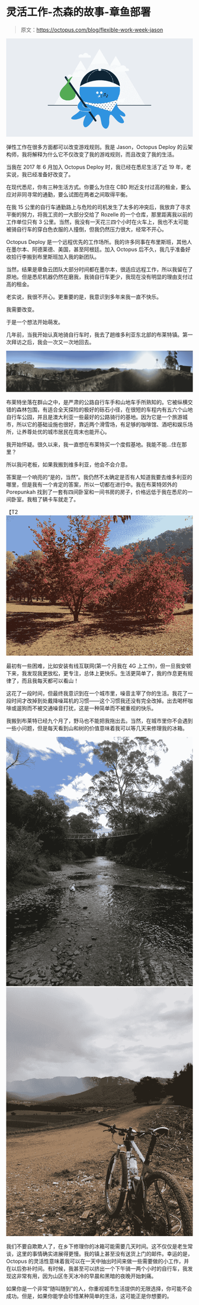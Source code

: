 # 灵活工作-杰森的故事-章鱼部署

> 原文：<https://octopus.com/blog/flexible-work-week-jason>

[![Octo-flexi](img/b70bc34dfba3740da912ce0f58932876.png)](#)

弹性工作在很多方面都可以改变游戏规则。我是 Jason，Octopus Deploy 的云架构师，我将解释为什么它不仅改变了我的游戏规则，而且改变了我的生活。

当我在 2017 年 6 月加入 Octopus Deploy 时，我已经在悉尼生活了近 19 年，老实说，我已经准备好改变了。

在现代悉尼，你有三种生活方式。你要么为住在 CBD 附近支付过高的租金，要么应对非同寻常的通勤，要么试图在两者之间取得平衡。

在我 15 公里的自行车通勤路上与危险的司机发生了太多的冲突后，我放弃了寻求平衡的努力，将我工资的一大部分交给了 Rozelle 的一个仓库，那里距离我以前的工作单位只有 3 公里。当然，我没有一天花三四个小时在火车上，我也不太可能被骑自行车的穿白色衣服的人撞倒，但我仍然压力很大，经常不开心。

Octopus Deploy 是一个远程优先的工作场所。我的许多同事在布里斯班，其他人在墨尔本、阿德莱德、美国，甚至阿根廷。加入 Octopus 后不久，我几乎准备好收拾行李搬到布里斯班加入我的新团队。

当然，结果是章鱼云团队大部分时间都在墨尔本，很适应远程工作，所以我留在了原地。但是悉尼机器仍然在磨我，我骑自行车更少，我现在没有明显的理由支付过高的租金。

老实说，我很不开心。更重要的是，我意识到多年来我一直不快乐。

我需要改变。

于是一个想法开始萌发。

几年前，当我开始认真地骑自行车时，我去了趟维多利亚东北部的布莱特镇。第一次拜访之后，我会一次又一次地回去。

[![A panorama from Mount Porepunkah](img/e8303e875928bc437119e5723d647859.png)](#)

布莱特坐落在群山之中，是严肃的公路自行车手和山地车手所熟知的。它被纵横交错的森林包围，有适合全天探险的极好的砾石小径，在很短的车程内有五六个山地自行车公园，并且是澳大利亚一些最好的公路骑行的基地。因为它是一个旅游城市，所以它的基础设施也很好，靠近两个滑雪场，有足够的咖啡馆、酒吧和娱乐场所，让养尊处优的城市居民在周末也能开心。

我开始怀疑。很久以来，我一直想在布莱特买一个度假基地。我能不能...住在那里？

所以我问老板，如果我搬到维多利亚，他会不会介意。

答案是一个响亮的“是的，当然”。我仍然不太确定是否有人知道我要去维多利亚的哪里，但是我有一个肯定的答案，所以一切都在进行中。我在布莱特郊外的 Porepunkah 找到了一套有四间卧室和一间书房的房子，价格远低于我在悉尼的一间卧室。我租了辆卡车就走了。

【T2 ![Beautiful scenery](img/df9f20747243dfe4bb6a7e537b8888ab.png)

最初有一些困难，比如安装有线互联网(第一个月我在 4G 上工作)，但一旦我安顿下来，我发现我更放松，更专注，总体上更快乐。生活更简单了，我的作息更有规律了，而且我每天都可以看山！

这花了一段时间，但最终我意识到在一个城市里，噪音主宰了你的生活。我花了一段时间才改掉到处戴降噪耳机的习惯——这个习惯我还没有完全改掉。出去喝杯咖啡或遛狗而不被交通噪音打扰，这是一种简单而不被重视的快乐。

我搬到布莱特已经九个月了，野马也不能把我拖出去。当然，在城市里你不会遇到一些小问题，但是每天看到山和树的价值意味着我可以等几天来修理我的冰箱。

[![Walking my dog along a beautiful stream](img/6c4b6169a5945ee15399a433e1c9ff06.png) ](#) [ ![Going for a mountain bike ride](img/f76951133053eff7e097b0a9de830894.png) ](#)

我们不要自欺欺人了，在乡下修理你的冰箱可能需要几天时间。这不仅仅是老生常谈，这里的事情确实进展得更慢。我的镇上甚至没有送货上门的邮件。幸运的是，Octopus 的灵活性意味着我可以在一天中抽出时间来做一些需要做的小工作，并在以后弥补时间。有时候，我甚至可以挤出一个下午骑一两个小时的自行车，我发现这非常有用，因为山区冬天冰冷的早晨和黑暗的夜晚开始刺痛。

如果你是一个非常“随叫随到”的人，你重视城市生活提供的无限选择，你可能不会成功。但是，如果你能学会珍惜某种简单的生活，这可能正是你想要的。
